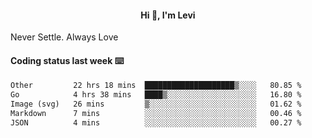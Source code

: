 <h4 style="text-align: center;">Hi 👋, I'm Levi</h4>  Never Settle. Always Love
<!---<img align="right" alt="Coding" width="300" src="https://i.pinimg.com/originals/81/17/8b/81178b47a8598f0c81c4799f2cdd4057.gif"></p> --->

#### Coding status last week ⌨️

<!--START_SECTION:waka-->

```txt
Other         22 hrs 18 mins  ████████████████████▒░░░░   80.85 %
Go            4 hrs 38 mins   ████▒░░░░░░░░░░░░░░░░░░░░   16.80 %
Image (svg)   26 mins         ▒░░░░░░░░░░░░░░░░░░░░░░░░   01.62 %
Markdown      7 mins          ░░░░░░░░░░░░░░░░░░░░░░░░░   00.46 %
JSON          4 mins          ░░░░░░░░░░░░░░░░░░░░░░░░░   00.27 %
```

<!--END_SECTION:waka-->
